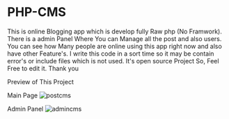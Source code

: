 # PHP-CMS
This is online Blogging app which is develop fully Raw php (No Framwork).
There is a admin Panel Where You can Manage all the post and also users.
You can see how Many people are online using this app right now and also have other Feature's.
I write this code in a sort time so it may be contain error's or include files which is not used. 
It's open source Project So, Feel Free to edit it.
Thank you


Preview of This Project

Main Page
![postcms](https://cloud.githubusercontent.com/assets/12672574/25753356/f778e30a-31dc-11e7-88be-6bce707c92b4.png)

Admin Panel
![admincms](https://cloud.githubusercontent.com/assets/12672574/25753354/f752c184-31dc-11e7-99d9-c7f57a264c49.jpg)

